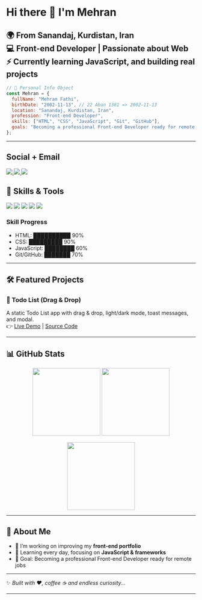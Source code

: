 # Hi there 👋 I'm Mehran  

🌍 From **Sanandaj, Kurdistan, Iran**  
💻 Front-end Developer | Passionate about Web  
⚡ Currently learning **JavaScript, and building real projects**  
---

```javascript
// 👋 Personal Info Object
const Mehran = {
  fullName: "Mehran Fathi",
  birthDate: "2002-11-13", // 22 Aban 1381 => 2002-11-13
  location: "Sanandaj, Kurdistan, Iran",
  profession: "Front-end Developer",
  skills: ["HTML", "CSS", "JavaScript", "Git", "GitHub"],
  goals: "Becoming a professional Front-end Developer ready for remote work"
};
```
---
## Social + Email

  <a href="https://www.instagram.com/vitto_mehran81/">
    <img src="https://img.shields.io/badge/Instagram-E4405F?style=for-the-badge&logo=instagram&logoColor=white"/>
  </a>
  <a href="https://t.me/Mehranf81822">
    <img src="https://img.shields.io/badge/Telegram-0088CC?style=for-the-badge&logo=telegram&logoColor=white"/>
  </a>
  <a href="mailto:mhranf501@gmail.com?subject=Feedback&body=Message">
    <img src="https://img.shields.io/badge/Gmail-D14836?style=for-the-badge&logo=gmail&logoColor=white"/>
  </a>


## 🚀 Skills & Tools  

<p align="left">
  <img src="https://img.shields.io/badge/HTML5-E34F26?style=for-the-badge&logo=html5&logoColor=white" />
  <img src="https://img.shields.io/badge/CSS3-1572B6?style=for-the-badge&logo=css3&logoColor=white" />
  <img src="https://img.shields.io/badge/JavaScript-F7DF1E?style=for-the-badge&logo=javascript&logoColor=black" />
  <img src="https://img.shields.io/badge/Git-F05032?style=for-the-badge&logo=git&logoColor=white" />
  <img src="https://img.shields.io/badge/GitHub-181717?style=for-the-badge&logo=github&logoColor=white" />
</p>

### Skill Progress
- HTML: ██████████ 90%  
- CSS: █████████ 90%  
- JavaScript: ████████ 60%   
- Git/GitHub: ███████ 70%  

---

## 🛠️ Featured Projects  

### 📌 Todo List (Drag & Drop)  
A static Todo List app with drag & drop, light/dark mode, toast messages, and modal.  
👉 [Live Demo](https://mehranfathi81.github.io/todo-drag-drop) | [Source Code](https://github.com/mehranfathi81/todo-drag-drop)

---

## 📊 GitHub Stats  

<p align="center">
  <img src="https://github-readme-stats.vercel.app/api?username=mehranfathi81&show_icons=true&theme=dracula" height="180px"/>
  <img src="https://github-readme-stats.vercel.app/api/top-langs/?username=mehranfathi81&layout=compact&theme=dracula" height="180px"/>
</p>

<p align="center">
  <img src="https://streak-stats.demolab.com?user=mehranfathi81&theme=dracula&hide_border=true" height="180px"/>
</p>

---

## 🌱 About Me  
- 🔭 I’m working on improving my **front-end portfolio**  
- 📖 Learning every day, focusing on **JavaScript & frameworks**  
- 🎯 Goal: Becoming a professional Front-end Developer ready for remote jobs  

---

✨ *Built with ❤️, coffee ☕ and endless curiosity...*

---

